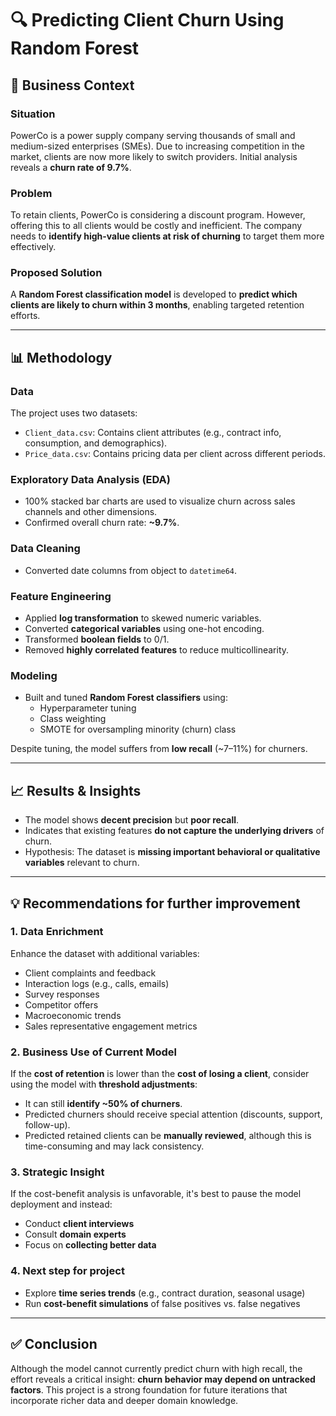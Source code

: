# 🔍 Predicting Client Churn Using Random Forest

## 🧠 Business Context

### Situation
PowerCo is a power supply company serving thousands of small and medium-sized enterprises (SMEs). Due to increasing competition in the market, clients are now more likely to switch providers. Initial analysis reveals a **churn rate of 9.7%**.

### Problem
To retain clients, PowerCo is considering a discount program. However, offering this to all clients would be costly and inefficient. The company needs to **identify high-value clients at risk of churning** to target them more effectively.

### Proposed Solution
A **Random Forest classification model** is developed to **predict which clients are likely to churn within 3 months**, enabling targeted retention efforts.

---

## 📊 Methodology

### Data
The project uses two datasets:
- `Client_data.csv`: Contains client attributes (e.g., contract info, consumption, and demographics).
- `Price_data.csv`: Contains pricing data per client across different periods.

### Exploratory Data Analysis (EDA)
- 100% stacked bar charts are used to visualize churn across sales channels and other dimensions.
- Confirmed overall churn rate: **~9.7%**.

### Data Cleaning
- Converted date columns from object to `datetime64`.

### Feature Engineering
- Applied **log transformation** to skewed numeric variables.
- Converted **categorical variables** using one-hot encoding.
- Transformed **boolean fields** to 0/1.
- Removed **highly correlated features** to reduce multicollinearity.

### Modeling
- Built and tuned **Random Forest classifiers** using:
  - Hyperparameter tuning
  - Class weighting
  - SMOTE for oversampling minority (churn) class

Despite tuning, the model suffers from **low recall** (~7–11%) for churners.

---

## 📈 Results & Insights

- The model shows **decent precision** but **poor recall**.
- Indicates that existing features **do not capture the underlying drivers** of churn.
- Hypothesis: The dataset is **missing important behavioral or qualitative variables** relevant to churn.

---

## 💡 Recommendations for further improvement

### 1. Data Enrichment
Enhance the dataset with additional variables:
- Client complaints and feedback
- Interaction logs (e.g., calls, emails)
- Survey responses
- Competitor offers
- Macroeconomic trends
- Sales representative engagement metrics

### 2. Business Use of Current Model
If the **cost of retention** is lower than the **cost of losing a client**, consider using the model with **threshold adjustments**:
- It can still **identify ~50% of churners**.
- Predicted churners should receive special attention (discounts, support, follow-up).
- Predicted retained clients can be **manually reviewed**, although this is time-consuming and may lack consistency.

### 3. Strategic Insight
If the cost-benefit analysis is unfavorable, it's best to pause the model deployment and instead:
- Conduct **client interviews**
- Consult **domain experts**
- Focus on **collecting better data**


### 4. Next step for project
- Explore **time series trends** (e.g., contract duration, seasonal usage)
- Run **cost-benefit simulations** of false positives vs. false negatives
---

## ✅ Conclusion

Although the model cannot currently predict churn with high recall, the effort reveals a critical insight: **churn behavior may depend on untracked factors**. This project is a strong foundation for future iterations that incorporate richer data and deeper domain knowledge.
